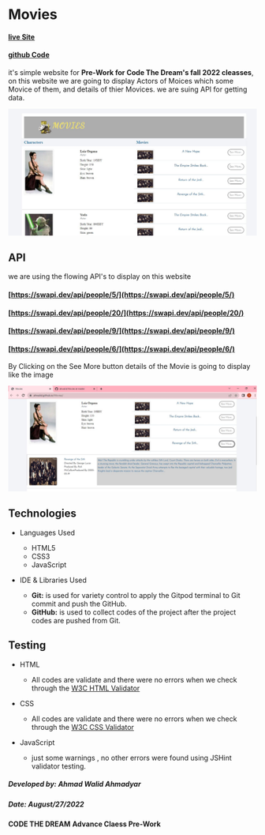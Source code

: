 
# Movies

#### [live Site](https://ahwalid.github.io/Movies/)

#### [github Code](https://github.com/ahwalid/Movies/tree/master)


it's  simple website for **Pre-Work for Code The Dream's fall 2022 cleasses**, 
on this website we are going to display Actors of Moices which some Movice of them, and details of thier Movices. 
we are suing API for getting data.

![this image show the main page of website](assets/images/main.JPG)


## API
we are using the flowing API's to display on this website
#### [https://swapi.dev/api/people/5/](https://swapi.dev/api/people/5/)
#### [https://swapi.dev/api/people/20/](https://swapi.dev/api/people/20/)
#### [https://swapi.dev/api/people/9/](https://swapi.dev/api/people/9/)
#### [https://swapi.dev/api/people/6/](https://swapi.dev/api/people/6/)



By Clicking on the See More button details of the Movie is going to display like the image

![on this image after clicking on details the display the Movies details ](assets/images/ShowDetails.JPG)


## Technologies

* Languages Used
    - HTML5
    - CSS3
    - JavaScript

* IDE & Libraries Used
    - **Git:** is used for variety control to apply the Gitpod terminal to Git commit and push the GitHub.
    - **GitHub:** is used to collect codes of the project after the project codes are pushed from Git.

## Testing
* HTML 
    - All codes are validate and there were no errors when we check through the [W3C HTML Validator](https://validator.w3.org/)
       
* CSS 
    - All codes are validate and there were no errors when we check through the [W3C CSS Validator](https://jigsaw.w3.org/css-validator/)

* JavaScript
    - just some warnings , no other errors were found using JSHint validator testing.


##### Developed by: **Ahmad Walid Ahmadyar**
##### Date: **August/27/2022**

**CODE THE DREAM**
**Advance Claess Pre-Work**